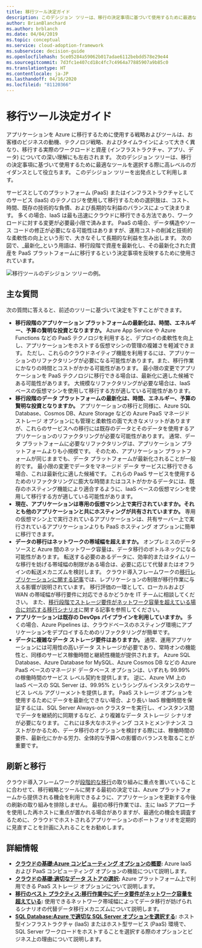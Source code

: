```yaml
---
title: 移行ツール決定ガイド
description: このデシジョン ツリーは、移行の決定事項に基づいて使用するために最適なツールを選択する際に高レベルのガイダンスとして使用できます。
author: BrianBlanchard
ms.author: brblanch
ms.date: 04/04/2019
ms.topic: conceptual
ms.service: cloud-adoption-framework
ms.subservice: decision-guide
ms.openlocfilehash: 5ce05284a59062b017adae6112bebdd578e29e44
ms.sourcegitcommit: 7d3fc1e407cd18c4fc7c4964a77885907a9b85c0
ms.translationtype: HT
ms.contentlocale: ja-JP
ms.lasthandoff: 04/16/2020
ms.locfileid: "81120366"
---
```

# <a name="migration-tools-decision-guide"></a>移行ツール決定ガイド

アプリケーションを Azure に移行するために使用する戦略およびツールは、お客様のビジネスの動機、テクノロジ戦略、およびタイムラインによって大きく異なり、移行する実際のワークロードと資産 (インフラストラクチャ、アプリ、データ) についての深い理解にも左右されます。 次のデシジョン ツリーは、移行の決定事項に基づいて使用するために最適なツールを選択する際に高レベルのガイダンスとして役立ちます。 このデシジョン ツリーを出発点として利用します。

サービスとしてのプラットフォーム (PaaS) またはインフラストラクチャとしてのサービス (IaaS) のテクノロジを使用して移行するための選択肢は、コスト、時間、既存の技術的な負債、および長期的な利益のバランスによって決まります。 多くの場合、IaaS は最も迅速にクラウドに移行できる方法であり、ワークロードに対する変更が必要最小限で済みます。 PaaS の場合、データ構造やソース コードの修正が必要になる可能性はありますが、運用コストの削減と技術的な柔軟性の向上という形で、大きなそして長期的な利益を生み出します。 次の図で、_最新化_という用語は、移行段階で資産を最新化し、その最新化された資産を PaaS プラットフォームに移行するという決定事項を反映するために使用されています。

![移行ツールのデシジョン ツリーの例。](../../_images/migrate/migration-tools-decision-tree.png)

## <a name="key-questions"></a>主な質問

次の質問に答えると、前述のツリーに基づいて決定を下すことができます。

- **移行段階のアプリケーション プラットフォームの最新化は、時間、エネルギー、予算の賢明な投資となりますか。** Azure App Service や Azure Functions などの PaaS テクノロジを利用すると、デプロイの柔軟性を向上し、アプリケーションをホストする仮想マシンの管理の複雑さを軽減できます。 ただし、これらのクラウドネイティブ機能を利用するには、アプリケーションのリファクタリングが必要になる可能性があります。また、移行作業にかなりの時間とコストがかかる可能性があります。 最小限の変更でアプリケーションを PaaS テクノロジに移行できる場合は、最新化に適した候補である可能性があります。 大規模なリファクタリングが必要な場合は、IaaS ベースの仮想マシンを使用して移行する方が適している可能性があります。
- **移行段階のデータ プラットフォームの最新化は、時間、エネルギー、予算の賢明な投資となりますか。** アプリケーションの移行と同様に、Azure SQL Database、Cosmos DB、Azure Storage などの Azure PaaS マネージド ストレージ オプションにも管理と柔軟性の面で大きなメリットがありますが、これらのサービスへの移行には既存のデータとそのデータを使用するアプリケーションのリファクタリングが必要な可能性があります。 通常、データ プラットフォームに必要なリファクタリングは、アプリケーション プラットフォームよりも小規模です。 そのため、アプリケーション プラットフォームが同じままでも、データ プラットフォームが最新化されることが一般的です。 最小限の変更でデータをマネージド データ サービスに移行できる場合、これは最新化に適した候補です。 これらの PaaS サービスを使用するためのリファクタリングに膨大な時間またはコストがかかるデータには、既存のホスティング機能により適合するように、IaaS ベースの仮想マシンを使用して移行する方が適している可能性があります。
- **現在、アプリケーションは専用の仮想マシン上で実行されていますか。それとも他のアプリケーションと共にホスティングが共有されていますか。** 専用の仮想マシン上で実行されているアプリケーションは、共有サーバー上で実行されているアプリケーションよりも PaaS ホスティング オプションに簡単に移行できます。
- **データの移行はネットワークの帯域幅を超えますか。** オンプレミスのデータ ソースと Azure 間のネットワーク容量は、データ移行のボトルネックになる可能性があります。 転送する必要のあるデータに、効率的またはタイムリーな移行を妨げる帯域幅の制限がある場合は、必要に応じて代替またはオフラインの転送メカニズムを検討します。 クラウド導入フレームワークの[移行レプリケーションに関する記事](../../migrate/migration-considerations/migrate/replicate.md#replication-risks---physics-of-replication)では、レプリケーションの制限が移行作業に与える影響が説明されています。 移行評価の一環として、ローカルおよび WAN の帯域幅が移行要件に対応できるかどうかを IT チームに相談してください。 また、[移行段階でストレージ要件がネットワーク容量を超えている場合に対応する移行シナリオ](../../migrate/azure-best-practices/network-capacity-exceeded.md#suggested-prerequisites)に関する記事を参照してください。
- **アプリケーションは既存の DevOps パイプラインを利用していますか。** 多くの場合、Azure Pipelines は、クラウドベースのホスティング環境にアプリケーションをデプロイするためのリファクタリングが簡単です。
- **データに複雑なデータ ストレージ要件はありますか。** 通常、運用アプリケーションには可用性の高いデータ ストレージが必要であり、常時オンの機能性と、同様のサービス稼働時間と継続性機能が提供されます。 Azure SQL Database、Azure Database for MySQL、Azure Cosmos DB などの Azure PaaS ベースのマネージド データベース オプションは、いずれも 99.99% の稼働時間のサービス レベル契約を提供します。 逆に、Azure VM 上の IaaS ベースの SQL Server は、99.95% というシングルインスタンスのサービス レベル アグリーメントを提供します。 PaaS ストレージ オプションを使用するためにデータを最新化できない場合、より長い IaaS 稼働時間を保証するには、SQL Server Always-on クラスターを実行し、インスタンス間でデータを継続的に同期するなど、より複雑なデータ ストレージ シナリオが必要になります。 これには多大なホスティング コストとメンテナンス コストがかかるため、データ移行のオプションを検討する際には、稼働時間の要件、最新化にかかる労力、全体的な予算への影響のバランスを取ることが重要です。

## <a name="innovation-and-migration"></a>刷新と移行

クラウド導入フレームワークが[段階的な移行](../../migrate/index.md#migration-effort)の取り組みに重点を置いていることに合わせて、移行戦略とツールに関する最初の決定では、Azure プラットフォームから提供される機会を利用できるように、アプリケーションを更新する今後の刷新の取り組みを排除しません。 最初の移行作業では、主に IaaS アプローチを使用した再ホストに重点が置かれる場合がありますが、最適化の機会を調査するために、クラウドでホストされるアプリケーションのポートフォリオを定期的に見直すことを計画に入れることをお勧めします。

## <a name="learn-more"></a>詳細情報

- **[ クラウドの基礎:Azure コンピューティング オプションの概要](https://docs.microsoft.com/azure/architecture/guide/technology-choices/compute-decision-tree):** Azure IaaS および PaaS コンピューティング オプションの機能について説明します。
- **[ クラウドの基礎:適切なデータ ストアの選択](https://docs.microsoft.com/azure/architecture/guide/technology-choices/data-store-overview):** Azure プラットフォーム上で利用できる PaaS ストレージ オプションについて説明します。
- **[移行のベスト プラクティス:移行作業中にデータ要件がネットワーク容量を超えている](../../migrate/azure-best-practices/network-capacity-exceeded.md):** 使用できるネットワーク帯域幅によってデータ移行が妨げられるシナリオの代替データ移行メカニズムについて説明します。
- **[SQL Database:Azure で適切な SQL Server オプションを選択する](https://docs.microsoft.com/azure/sql-database/sql-database-paas-vs-sql-server-iaas#business-motivations-for-choosing-databases-managed-instances-or-sql-virtual-machines):** ホスト型インフラストラクチャ (IaaS) またはホスト型サービス (PaaS) 環境で、SQL Server ワークロードをホストすることを選択する際のオプションとビジネス上の理由について説明します。
